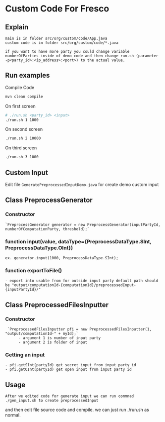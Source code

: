 # Custom Code For Fresco

## Explain

    main is in folder src/org/custom/code/App.java
    custom code is in folder src/org/custom/code/*.java

    if you want to have more party you could change variable numberOfParties inside of demo code and then change run.sh (parameter -p<party_id>:<ip_address>:<port>) to the actual value.


## Run examples

Compile Code

```sh
mvn clean compile
```

On first screen

```sh
# ./run.sh <party_id> <input>
./run.sh 1 1000
```


On second screen

```sh
./run.sh 2 10000
```

On third screen

```sh
./run.sh 3 1000
```

## Custom Input 

Edit file `GeneratePreprocessedInputDemo.java` for create demo custom input

## Class PreprocessGenerator

### Constructor

    `PreprocessGenerator generator = new PreprocessGenerator(inputPartyId, numberOfComputationParty, threshold);`

### function input(value, dataType={PreprocessDataType.SInt, PreprocessDataType.OInt})  

    ex. generator.input(1000, PreprocessDataType.SInt);
    
### function exportToFile()

    - export into usable from for outside input party default path should be "output/computationId-{computationId}/preprocessedInput-{inputPartyId}/"
    
## Class PreprocessedFilesInputter 

### Constructor 

     `PreprocessedFilesInputter pfi = new PreprocessedFilesInputter(1, "output/computationId-" + myId);`
          - argument 1 is number of input party 
          - argument 2 is folder of input 

### Getting an input

    - pfi.getSInt(partyId) get secret input from input party id
    - pfi.getOInt(partyId) get open input from input party id
   
## Usage

    After we edited code for generate input we can run commnad ./gen_input.sh to create preprocessedInput
and then edit file source code and compile. we can just run ./run.sh as normal.
